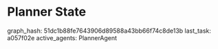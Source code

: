 # Planner State

graph_hash: 51dc1b88fe7643906d89588a43bb66f74c8de13b
last_task: a057f02e
active_agents: PlannerAgent
